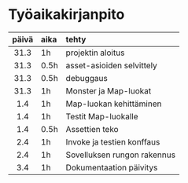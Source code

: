 # Työaikakirjanpito

| päivä | aika | tehty                      |
| :----:|:-----| :--------------------------|
| 31.3  | 1h   | projektin aloitus          |
| 31.3  | 0.5h | asset-asioiden selvittely  |
| 31.3  | 0.5h | debuggaus                  |
| 31.3  | 1h   | Monster ja Map-luokat      |
| 1.4   | 1h   | Map-luokan kehittäminen    |
| 1.4   | 1h   | Testit Map-luokalle        |
| 1.4   | 0.5h | Assettien teko             |
| 2.4   | 1h   | Invoke ja testien konffaus |
| 2.4   | 1h   | Sovelluksen rungon rakennus|
| 3.4   | 1h   | Dokumentaation päivitys    |
